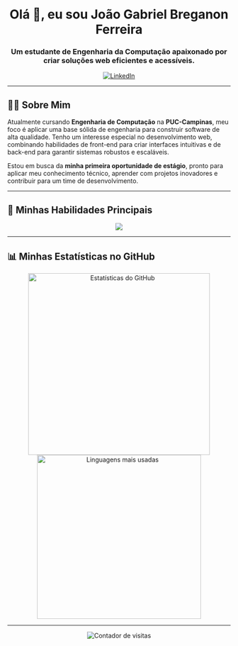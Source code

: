 <h1 align="center">Olá 👋, eu sou João Gabriel Breganon Ferreira</h1>
<h3 align="center">Um estudante de Engenharia da Computação apaixonado por criar soluções web eficientes e acessíveis.</h3>

<p align="center">
 <a href="https://www.linkedin.com/in/joão-gabriel-breganon-ferreira" target="_blank">
  <img src="https://img.shields.io/badge/LinkedIn-0077B5?style=for-the-badge&logo=linkedin&logoColor=white" alt="LinkedIn"/>
 </a>
</p>

---

## 👨‍💻 Sobre Mim

Atualmente cursando **Engenharia de Computação** na **PUC-Campinas**, meu foco é aplicar uma base sólida de engenharia para construir software de alta qualidade. Tenho um interesse especial no desenvolvimento web, combinando habilidades de front-end para criar interfaces intuitivas e de back-end para garantir sistemas robustos e escaláveis.

Estou em busca da **minha primeira oportunidade de estágio**, pronto para aplicar meu conhecimento técnico, aprender com projetos inovadores e contribuir para um time de desenvolvimento.

---

## 🚀 Minhas Habilidades Principais

<p align="center">
  <a href="https://skillicons.dev">
    <img src="https://skillicons.dev/icons?i=html,css,javascript,python,c,cpp,git,github&perline=4" />
  </a>
</p>

---

## 📊 Minhas Estatísticas no GitHub

<p align="center">
  <img src="https://github-readme-stats.vercel.app/api?username=SEU-USUARIO-DO-GITHUB-AQUI&show_icons=true&locale=pt-br&theme=dracula" alt="Estatísticas do GitHub" width="410" />
  <img src="https://github-readme-stats.vercel.app/api/top-langs?username=SEU-USUARIO-DO-GITHUB-AQUI&layout=compact&locale=pt-br&theme=dracula" alt="Linguagens mais usadas" width="370" />
</p>

---

<p align="center">
 <img src="https://komarev.com/ghpvc/?username=SEU-USUARIO-DO-GITHUB-AQUI&label=VISITANTES+NO+PERFIL&color=6A0DAD&style=flat" alt="Contador de visitas" />
</p>
